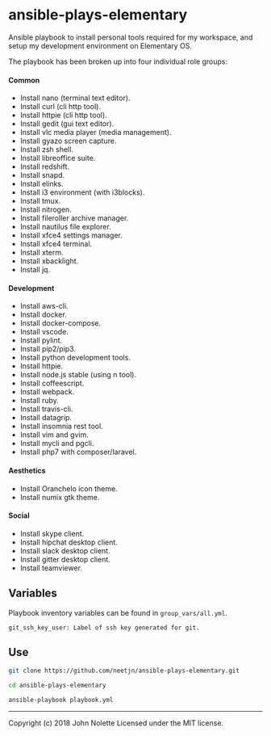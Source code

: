 # ansible-plays-elementary

Ansible playbook to install personal tools required for my workspace, and setup my development environment on Elementary OS.

The playbook has been broken up into four individual role groups:

#### Common

* Install nano (terminal text editor).
* Install curl (cli http tool).
* Install httpie (cli http tool).
* Install gedit (gui text editor).
* Install vlc media player (media management).
* Install gyazo screen capture.
* Install zsh shell.
* Install libreoffice suite.
* Install redshift.
* Install snapd.
* Install elinks.
* Install i3 environment (with i3blocks).
* Install tmux.
* Install nitrogen.
* Install fileroller archive manager.
* Install nautilus file explorer.
* Install xfce4 settings manager.
* Install xfce4 terminal.
* Install xterm.
* Install xbacklight.
* Install jq.

#### Development

* Install aws-cli.
* Install docker.
* Install docker-compose.
* Install vscode.
* Install pylint.
* Install pip2/pip3.
* Install python development tools.
* Install httpie.
* Install node.js stable (using n tool).
* Install coffeescript.
* Install webpack.
* Install ruby.
* Install travis-cli.
* Install datagrip.
* Install insomnia rest tool.
* Install vim and gvim.
* Install mycli and pgcli.
* Install php7 with composer/laravel.

#### Aesthetics

* Install Oranchelo icon theme.
* Install numix gtk theme.

#### Social

* Install skype client.
* Install hipchat desktop client.
* Install slack desktop client.
* Install gitter desktop client.
* Install teamviewer.

## Variables

Playbook inventory variables can be found in `group_vars/all.yml`.

    git_ssh_key_user: Label of ssh key generated for git.

## Use

```sh
git clone https://github.com/neetjn/ansible-plays-elementary.git

cd ansible-plays-elementary

ansible-playbook playbook.yml
```

---
Copyright (c) 2018 John Nolette Licensed under the MIT license.
